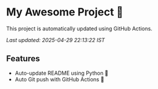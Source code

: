 # My Awesome Project 🚀

This project is automatically updated using GitHub Actions.

_Last updated: 2025-04-29 22:13:22 IST_

## Features
- Auto-update README using Python 🐍
- Auto Git push with GitHub Actions 🤖
